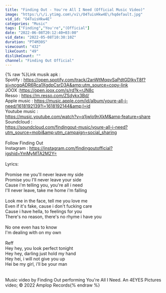```yaml
---
title: "Finding Out - You're All I Need (Official Music Video)"
image: "https:\/\/i.ytimg.com\/vi\/O4TuisHkw4E\/hqdefault.jpg"
vid_id: "O4TuisHkw4E"
categories: "Music"
tags: ["Finding","You're","(Official"]
date: "2022-06-08T20:12:40+03:00"
vid_date: "2022-05-08T10:30:10Z"
duration: "PT4M30S"
viewcount: "432"
likeCount: "49"
dislikeCount: ""
channel: "Finding Out Official"
---
```

{% raw %}Link musik apk :<br />Spotify : <a rel="nofollow" target="blank" href="https://open.spotify.com/track/2anWtMqqvSaPdtGDIkyT8f?si=ncgqADR6Rca1XgdpCsrD3A&amp;utm_source=copy-link">https://open.spotify.com/track/2anWtMqqvSaPdtGDIkyT8f?si=ncgqADR6Rca1XgdpCsrD3A&amp;utm_source=copy-link</a><br />JOOX :<a rel="nofollow" target="blank" href="https://open.joox.com/s/rd?k=rJN8c">https://open.joox.com/s/rd?k=rJN8c</a><br />Resso : <a rel="nofollow" target="blank" href="https://m.resso.com/ZSdykx3Bd/">https://m.resso.com/ZSdykx3Bd/</a><br />Apple music : <a rel="nofollow" target="blank" href="https://music.apple.com/id/album/youre-all-i-need/1618192139?i=1618192144&amp;l=id">https://music.apple.com/id/album/youre-all-i-need/1618192139?i=1618192144&amp;l=id</a><br />Youtube music :<br /><a rel="nofollow" target="blank" href="https://music.youtube.com/watch?v=q1jwlo9nXkM&amp;feature=share">https://music.youtube.com/watch?v=q1jwlo9nXkM&amp;feature=share</a><br />Soundcloud :<br /><a rel="nofollow" target="blank" href="https://soundcloud.com/findingout-music/youre-all-i-need?utm_source=mobi&amp;utm_campaign=social_sharing">https://soundcloud.com/findingout-music/youre-all-i-need?utm_source=mobi&amp;utm_campaign=social_sharing</a><br /><br />Follow Finding Out  <br />Instagram : <a rel="nofollow" target="blank" href="https://instagram.com/findingoutofficial?igshid=YmMyMTA2M2Y=">https://instagram.com/findingoutofficial?igshid=YmMyMTA2M2Y=</a><br /><br />Lyrics:<br /><br />Promise me you'll never leave my side<br />Promise you I'll never leave your side<br />Cause i'm telling you, you're all i need<br />I'll never leave, take me home i'm falling <br /><br />Look me in the face, tell me you love me <br />Even if it's fake, cause i don't fucking care<br />Cause i have hella, to feelings for you<br />There's no reason, there's no rhyme i have you <br /><br />No one even has to know<br />I'm dealing with on my own <br /><br />Reff<br />Hey hey, you look perfect tonight<br />Hey hey, darling just hold my hand<br />Hey hei, i will not give you up<br />Hei be my girl, i'll be your man<br /><br /><br />Music video by Finding Out performing You're All I Need. An 4EYES Pictures video; © 2022 Amplop Records{% endraw %}
